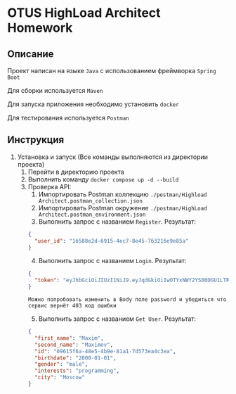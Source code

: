 # OTUS HighLoad Architect Homework

## Описание

Проект написан на языке `Java` с использованием фреймворка `Spring Boot` 

Для сборки используется `Maven`

Для запуска приложения необходимо установить `docker`

Для тестирования используется `Postman`

## Инструкция

1. Установка и запуск (Все команды выполняются из директории проекта)
   1. Перейти в директорию проекта
   2. Выполнить команду `docker compose up -d --build`
   3. Проверка API:
      1. Импортировать Postman коллекцию `./postman/Highload Architect.postman_collection.json`
      2. Импортировать Postman окружение `./postman/HighLoad Architect.postman_environment.json`
      3. Выполнить запрос с названием `Register`. Результат:
      ```json 
      {
        "user_id": "16588e2d-6915-4ec7-8e45-763216e9e85a"
      }
      ```
      4. Выполнить запрос с названием `Login`. Результат:
      ```json
      {
        "token": "eyJhbGciOiJIUzI1NiJ9.eyJqdGkiOiIwOTYxNWY2YS00OGU1LTRiOWUtODFhMS03ZDU3M2VhNGMzZWEiLCJpYXQiOjE3MDg2MzUwMTksImV4cCI6MTcwODYzODYxOX0.gDT2iAIydz-0ezP1I1py-t77epKsTxmoGHtc4ilN6R0"
      }
      ```
          Можно попробовать изменить в Body поле password и убедиться что сервис вернёт 403 код ошибки
      5. Выполнить запрос с названием `Get User`. Результат:
      ```json
      {
        "first_name": "Maxim",
        "second_name": "Maximov",
        "id": "09615f6a-48e5-4b9e-81a1-7d573ea4c3ea",
        "birthdate": "2000-01-01",
        "gender": "male",
        "interests": "programming",
        "city": "Moscow"
      }
      ```